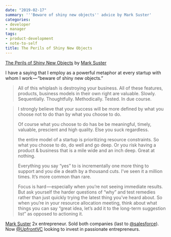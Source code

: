 ```yaml
---
date: "2019-02-17"
summary: '''Beware of shiny new objects'' advice by Mark Suster'
categories:
- developer
- manager
tags:
- product-development
- note-to-self
title: The Perils of Shiny New Objects
---
```


[The Perils of Shiny New Objects](https://bothsidesofthetable.com/the-perils-of-shiny-new-objects-7d94f289ff4c)
by [Mark Suster](https://twitter.com/msuster)

I have a saying that I employ as a powerful metaphor at every startup with whom I work — “beware of shiny new objects.”

> All of this whiplash is destroying your business. All of these features, products, business models in their own right are valuable. Slowly. Sequentially. Thoughtfully. Methodically. Tested. In due course.

> I strongly believe that your success will be more defined by what you choose not to do than by what you choose to do.
> 
> Of course what you choose to do has be be meaningful, timely, valuable, prescient and high quality. Else you suck regardless.
> 
> the entire model of a startup is prioritizing resource constraints. So what you choose to do, do well and go deep. Or you risk having a product & business that is a mile wide and an inch deep. Great at nothing.
> 
> Everything you say “yes” to is incrementally one more thing to support and you die a death by a thousand cuts. I’ve seen it a million times. It’s more common than rare.
> 
> Focus is hard — especially when you’re not seeing immediate results. But ask yourself the harder questions of “why” and test remedies rather than just quickly trying the latest thing you’ve heard about.
> So when you’re in your resource allocation meeting, think about what things you can say “great idea, let’s add it to the long-term suggestion list” as opposed to actioning it.


[Mark Suster](https://twitter.com/msuster)
2x entrepreneur. Sold both companies (last to [@salesforce](https://twitter.com/salesforce)). Now [@UpfrontVC](https://twitter.com/UpfrontVC) looking to invest in passionate entrepreneurs.

